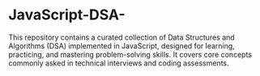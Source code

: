 # JavaScript-DSA-
This repository contains a curated collection of Data Structures and Algorithms (DSA) implemented in JavaScript, designed for learning, practicing, and mastering problem-solving skills. It covers core concepts commonly asked in technical interviews and coding assessments.
